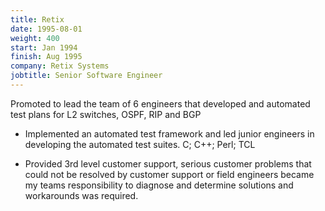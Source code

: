 ```yaml
---
title: Retix 
date: 1995-08-01
weight: 400
start: Jan 1994
finish: Aug 1995
company: Retix Systems
jobtitle: Senior Software Engineer
---
```


Promoted to lead the team of 6 engineers that developed and
automated test plans for L2 switches, OSPF, RIP and BGP 

* Implemented an automated test framework and led junior engineers
  in developing the automated test suites.  C; C++; Perl; TCL

* Provided 3rd level customer support, serious customer problems that
  could not be resolved by customer support or field engineers became
  my teams responsibility to diagnose and determine solutions and
  workarounds was required.

